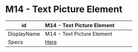 # M14 - Text Picture Element

| id          | M14 - Text Picture Element                                                             |     |     |     |
| ----------- | -------------------------------------------------------------------------------------- | --- | --- | --- |
| DisplayName | M14 - Text Picture Element                                                             |     |     |     |
| Specs       | [Here](https://skyway.porsche.com/confluence/display/DWAAS/M14+-+Text+Picture+Element) |     |     |     |
